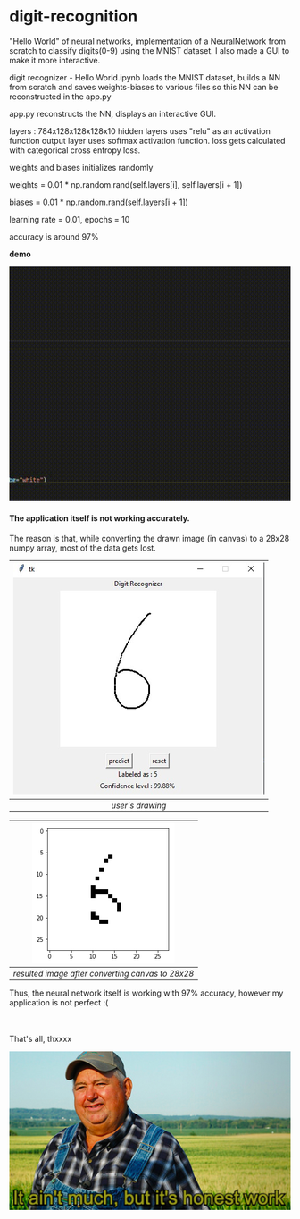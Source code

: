 # digit-recognition
"Hello World" of neural networks, implementation of a NeuralNetwork from scratch to classify digits(0-9) using the MNIST dataset. I also made a GUI to make it more interactive.

digit recognizer - Hello World.ipynb loads the MNIST dataset, builds a NN from scratch and saves weights-biases to various files so this NN can be reconstructed in the app.py

app.py reconstructs the NN, displays an interactive GUI.

layers : 784x128x128x128x10
hidden layers uses "relu" as an activation function
output layer uses softmax activation function.
loss gets calculated with categorical cross entropy loss.

weights and biases initializes randomly

weights = 0.01 * np.random.rand(self.layers[i], self.layers[i + 1])

biases = 0.01 * np.random.rand(self.layers[i + 1])

learning rate = 0.01, epochs = 10

accuracy is around 97%

<b>demo</b>

![gif](digit_recording.gif)


<h4><b>The application itself is not working accurately.</b></h4>
The reason is that, while converting the drawn image (in canvas) to a 28x28 numpy array, most of the data gets lost. 

| ![users_input.jpg](users_input.jpg) | 
|:--:| 
| *user's drawing* |


| ![converted_users_input.png](converted_users_input.png) | 
|:--:| 
| *resulted image after converting canvas to 28x28* |


Thus, the neural network itself is working with 97% accuracy, however my application is not perfect :(

<br/>
<br/>
That's all, thxxxx

![status.jpg](status.jpg)




